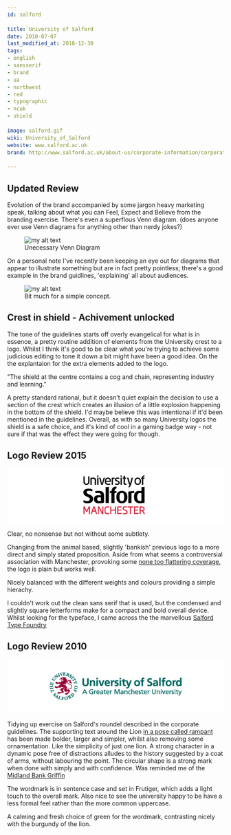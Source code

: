 ```yaml
---
id: salford

title: University of Salford
date: 2010-07-07
last_modified_at: 2018-12-30
tags:
- english
- sansserif
- brand
- ua
- northwest
- red
- typographic
- ncuk
- shield

image: salford.gif
wiki: University_of_Salford
website: www.salford.ac.uk
brand: http://www.salford.ac.uk/about-us/corporate-information/corporate-identity/toolkit

---
```


## Updated Review

Evolution of the brand accompanied by some jargon heavy marketing speak, talking about what you can Feel, Expect and Believe from the branding exercise. There's even a superflous Venn diagram. (does anyone ever use Venn diagrams for anything other than nerdy jokes?)

<figure>
  <img src="{{site.url}}/images/logospotter/salford-venn-diagram.jpg" alt="my alt text"/>
  <figcaption>Unecessary Venn Diagram</figcaption>
</figure>

On a personal note I've recently been keeping an eye out for diagrams that appear to illustrate something but are in fact pretty pointless; there's a good example in the brand guidlines, 'explaining' all about audiences.

<figure>
  <img src="{{site.url}}/images/logospotter/salford-audiences.jpg" alt="my alt text"/>
  <figcaption>Bit much for a simple concept.</figcaption>
</figure>

## Crest in shield - Achivement unlocked

The tone of the guidelines starts off overly evangelical for what is in essence, a pretty routine addition of elements from the University crest to a logo. Whilst I think it's good to be clear what you're trying to achieve some judicious editing to tone it down a bit might have been a good idea. On the the explantaion for the extra elements added to the logo.

"The shield at the centre contains a cog and chain, representing industry and learning."

A pretty standard rational, but it doesn't quiet explain the decision to use a section of the crest which creates an illusion of a little explosion happening in the bottom of the shield. I'd maybe believe this was intentional if it'd been mentioned in the guidelines. Overall, as with so many University logos the shield is a safe choice, and it's kind of cool in a gaming badge way - not sure if that was the effect they were going for though.

## Logo Review 2015

![Old new Logo](/images/logospotter/salford-plain.gif)

Clear, no nonsense but not without some subtlety.

Changing from the animal based, slightly 'bankish' previous logo to a more direct and simply stated proposition. Aside from what seems a controversial association with Manchester, provoking some [none too flattering coverage](http://www.salfordstar.com/article.asp?id=1033), the logo is plain but works well.

Nicely balanced with the different weights and colours providing a simple hierachy.

I couldn't work out the clean sans serif that is used, but the condensed and slightly square letterforms make for a compact and bold overall device. Whilst looking for the typeface, I came across the the marvellous [Salford Type Foundry](http://salfordtypefoundry.co.uk/)

## Logo Review 2010

![Old Logo](/images/logospotter/salford-old.gif)

Tidying up exercise on Salford's roundel described in the corporate guidelines. The supporting text around the Lion [in a pose called rampant](http://en.wikipedia.org/wiki/Attitude_(heraldry)) has been made bolder, larger and simpler, whilst also removing some ornamentation. Like the simplicity of just one lion. A strong character in a dynamic pose free of distractions alludes to the history suggested by a coat of arms, without labouring the point. The circular shape is a strong mark when done with simply and with confidence. Was reminded me of the [Midland Bank Griffin](http://www.logorip.com/)

The wordmark is in sentence case and set in Frutiger, which adds a light touch to the overall mark. Also nice to see the university happy to be have a less formal feel rather than the more common uppercase.

A calming and fresh choice of green for the wordmark, contrasting nicely with the burgundy of the lion.
